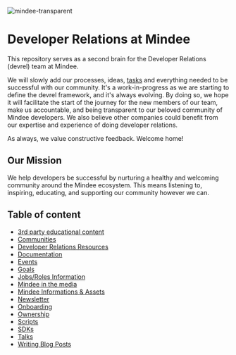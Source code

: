 ![mindee-transparent](https://user-images.githubusercontent.com/1170989/130641500-0f72dab7-3b19-4e0c-a267-6bcec9a3ff6e.png)

# Developer Relations at Mindee

This repository serves as a second brain for the Developer Relations (devrel) team at Mindee.

We will slowly add our processes, ideas, [tasks](https://github.com/mindee/devrel/issues) and everything needed to be successful with our community. It's a work-in-progress as we are starting to define the devrel framework, and it's always evolving. By doing so, we hope it will facilitate the start of the journey for the new members of our team, make us accountable, and being transparent to our beloved community of Mindee developers. We also believe other companies could benefit from our expertise and experience of doing developer relations.

As always, we value constructive feedback. Welcome home!

## Our Mission
We help developers be successful by nurturing a healthy and welcoming community around the Mindee ecosystem. This means listening to, inspiring, educating, and supporting our community however we can.


## Table of content
- [3rd party educational content](content/educational.md)
- [Communities](communities/README.md)
- [Developer Relations Resources](resources/devrel.md)
- [Documentation](content/writing/documentation.md)
- [Events](events/README.md)
- [Goals](goals/README.md)
- [Jobs/Roles Information](jobs/README.md)
- [Mindee in the media](content/media.md)
- [Mindee Informations & Assets](resources/mindee.md)
- [Newsletter](content/writing/newsletter.md)
- [Onboarding](onboarding/onboarding.md)
- [Ownership](devrel/ownership.md)
- [Scripts](scripts/scripts.md)
- [SDKs](SDKs/README.md)
- [Talks](content/talks.md)
- [Writing Blog Posts](content/writing/blog-posts.md)
